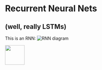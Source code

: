 # Recurrent Neural Nets
## (well, really LSTMs)

This is an RNN:
![RNN diagram](http://colah.github.io/posts/2015-08-Understanding-LSTMs/img/RNN-rolled.png)

<img src="http://colah.github.io/posts/2015-08-Understanding-LSTMs/img/RNN-rolled.png" width="64">

